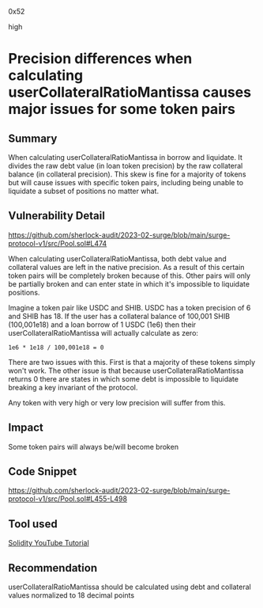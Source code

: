 0x52

high

# Precision differences when calculating userCollateralRatioMantissa causes major issues for some token pairs

## Summary

When calculating userCollateralRatioMantissa in borrow and liquidate. It divides the raw debt value (in loan token precision) by the raw collateral balance (in collateral precision). This skew is fine for a majority of tokens but will cause issues with specific token pairs, including being unable to liquidate a subset of positions no matter what.

## Vulnerability Detail

https://github.com/sherlock-audit/2023-02-surge/blob/main/surge-protocol-v1/src/Pool.sol#L474

When calculating userCollateralRatioMantissa, both debt value and collateral values are left in the native precision. As a result of this certain token pairs will be completely broken because of this. Other pairs will only be partially broken and can enter state in which it's impossible to liquidate positions.

Imagine a token pair like USDC and SHIB. USDC has a token precision of 6 and SHIB has 18. If the user has a collateral balance of 100,001 SHIB (100,001e18) and a loan borrow of 1 USDC (1e6) then their userCollateralRatioMantissa will actually calculate as zero:

    1e6 * 1e18 / 100,001e18 = 0

There are two issues with this. First is that a majority of these tokens simply won't work. The other issue is that because userCollateralRatioMantissa returns 0 there are states in which some debt is impossible to liquidate breaking a key invariant of the protocol.

Any token with very high or very low precision will suffer from this.

## Impact

Some token pairs will always be/will become broken

## Code Snippet

https://github.com/sherlock-audit/2023-02-surge/blob/main/surge-protocol-v1/src/Pool.sol#L455-L498

## Tool used

[Solidity YouTube Tutorial](https://www.youtube.com/watch?v=dQw4w9WgXcQ)

## Recommendation

userCollateralRatioMantissa should be calculated using debt and collateral values normalized to 18 decimal points
